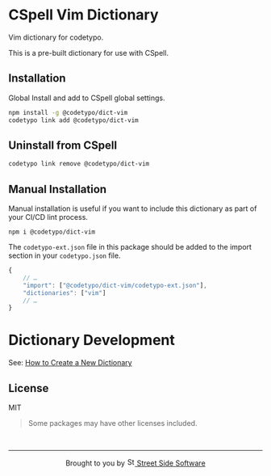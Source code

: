 # CSpell Vim Dictionary

Vim dictionary for codetypo.

This is a pre-built dictionary for use with CSpell.

## Installation

Global Install and add to CSpell global settings.

```sh
npm install -g @codetypo/dict-vim
codetypo link add @codetypo/dict-vim
```

## Uninstall from CSpell

```sh
codetypo link remove @codetypo/dict-vim
```

## Manual Installation

Manual installation is useful if you want to include this dictionary as part of your CI/CD lint process.

```
npm i @codetypo/dict-vim
```

The `codetypo-ext.json` file in this package should be added to the import section in your `codetypo.json` file.

```javascript
{
    // …
    "import": ["@codetypo/dict-vim/codetypo-ext.json"],
    "dictionaries": ["vim"]
    // …
}
```

# Dictionary Development

See: [How to Create a New Dictionary](https://github.com/khulnasofto-dicts#how-to-create-a-new-dictionary)

## License

MIT

> Some packages may have other licenses included.

<!--- @@inject: ../../static/footer.md --->

<br/>

---

<p align="center">
Brought to you by <a href="https://khulnasofttle="Street Side Software">
<img width="16" alt="Street Side Software Logo" src="https://i.imgur.com/CyduuVY.png" /> Street Side Software
</a>
</p>

<!--- @@inject-end: ../../static/footer.md --->
